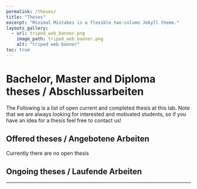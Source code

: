 ```yaml
---
permalink: /theses/
title: "Theses"
excerpt: "Minimal Mistakes is a flexible two-column Jekyll theme."
layouts_gallery:
  - url: triped_web_banner.png
    image_path: triped_web_banner.png
    alt: "triped web banner"
toc: true
---
```



# Bachelor, Master and Diploma theses / Abschlussarbeiten
The Following is a list of open current and completed thesis at this lab.
Note that we are always looking for interested and motivated students, so if you have an idea for a thesis feel free to contact us!
## Offered theses / Angebotene Arbeiten
Currently there are no open thesis

## Ongoing theses / Laufende Arbeiten




---

